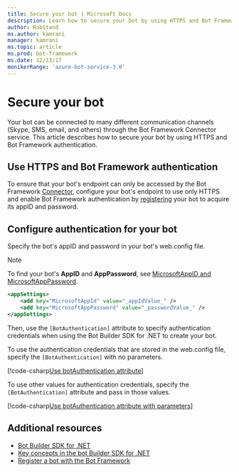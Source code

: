 ```yaml
---
title: Secure your bot | Microsoft Docs
description: Learn how to secure your bot by using HTTPS and Bot Framework Authentication.
author: RobStand
ms.author: kamrani
manager: kamrani
ms.topic: article
ms.prod: bot-framework
ms.date: 12/13/17
monikerRange: 'azure-bot-service-3.0'
---
```


# Secure your bot

Your bot can be connected to many different communication channels (Skype, SMS, email, and others) through the Bot Framework Connector service. This article describes how to secure your bot by using HTTPS and Bot Framework authentication.

## Use HTTPS and Bot Framework authentication

To ensure that your bot's endpoint can only be accessed by the Bot Framework [Connector](bot-builder-dotnet-concepts.md#connector), configure your bot's endpoint to use only HTTPS and enable Bot Framework authentication by [registering](~/bot-service-quickstart-registration.md) your bot to acquire its appID and password. 

## Configure authentication for your bot

Specify the bot's appID and password in your bot's web.config file. 

> [!NOTE]
> To find your bot's **AppID** and **AppPassword**, see [MicrosoftAppID and MicrosoftAppPassword](~/bot-service-manage-overview.md#microsoftappid-and-microsoftapppassword).

```xml
<appSettings>
    <add key="MicrosoftAppId" value="_appIdValue_" />
    <add key="MicrosoftAppPassword" value="_passwordValue_" />
</appSettings>
```

Then, use the `[BotAuthentication]` attribute to specify authentication credentials when using the Bot Builder SDK for .NET to create your bot. 

To use the authentication credentials that are stored in the web.config file, specify the `[BotAuthentication]` with no parameters.

[!code-csharp[Use botAuthentication attribute](../includes/code/dotnet-security.cs#attribute1)]

To use other values for authentication credentials, specify the `[BotAuthentication]` attribute and pass in those values.

[!code-csharp[Use botAuthentication attribute with parameters](../includes/code/dotnet-security.cs#attribute2)]

## Additional resources

- [Bot Builder SDK for .NET](bot-builder-dotnet-overview.md)
- [Key concepts in the bot Builder SDK for .NET](bot-builder-dotnet-concepts.md)
- [Register a bot with the Bot Framework](~/bot-service-quickstart-registration.md)